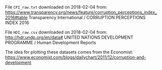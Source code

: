 File `CPI_raw.txt` downloaded on 2018-02-04 from:
https://www.transparency.org/news/feature/corruption_perceptions_index_2016#table
Transparency International / CORRUPTION PERCEPTIONS INDEX 2016

File `HDI_raw.csv` downloaded on 2018-02-04 from:
http://hdr.undp.org/en/data#
UNITED NATIONS DEVELOPMENT PROGRAMME / Human Development Reports

The idea for plotting these datasets comes from the Economist:
https://www.economist.com/blogs/dailychart/2011/12/corruption-and-development